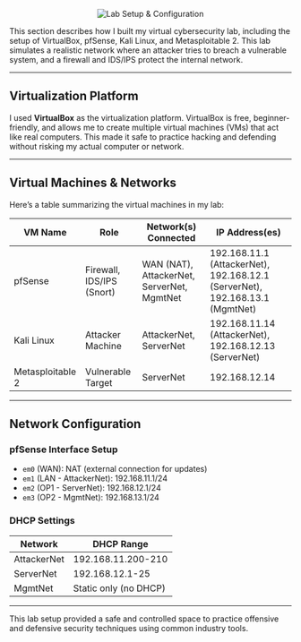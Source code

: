 <p align="center">
  <img src="https://images.cooltext.com/5732530.gif" alt="Lab Setup & Configuration">
</p>

This section describes how I built my virtual cybersecurity lab, including the setup of VirtualBox, pfSense, Kali Linux, and Metasploitable 2. This lab simulates a realistic network where an attacker tries to breach a vulnerable system, and a firewall and IDS/IPS protect the internal network.  

---

## Virtualization Platform

I used **VirtualBox** as the virtualization platform. VirtualBox is free, beginner-friendly, and allows me to create multiple virtual machines (VMs) that act like real computers. This made it safe to practice hacking and defending without risking my actual computer or network.  

---

## Virtual Machines & Networks

Here’s a table summarizing the virtual machines in my lab:  

| VM Name         | Role                     | Network(s) Connected              | IP Address(es)                  |
|-----------------|--------------------------|----------------------------------|---------------------------------|
| pfSense         | Firewall, IDS/IPS (Snort) | WAN (NAT), AttackerNet, ServerNet, MgmtNet | 192.168.11.1 (AttackerNet), 192.168.12.1 (ServerNet), 192.168.13.1 (MgmtNet) |
| Kali Linux      | Attacker Machine         | AttackerNet, ServerNet           | 192.168.11.14 (AttackerNet), 192.168.12.13 (ServerNet) |
| Metasploitable 2| Vulnerable Target        | ServerNet                        | 192.168.12.14                   |

---

## Network Configuration

### pfSense Interface Setup

- `em0` (WAN): NAT (external connection for updates)  
- `em1` (LAN - AttackerNet): 192.168.11.1/24  
- `em2` (OP1 - ServerNet): 192.168.12.1/24  
- `em3` (OP2 - MgmtNet): 192.168.13.1/24  

### DHCP Settings

| Network         | DHCP Range                |
|-----------------|--------------------------|
| AttackerNet     | 192.168.11.200-210       |
| ServerNet       | 192.168.12.1-25          |
| MgmtNet         | Static only (no DHCP)    |

---

This lab setup provided a safe and controlled space to practice offensive and defensive security techniques using common industry tools.  
